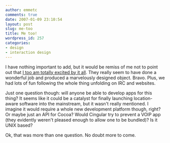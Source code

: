 ```yaml
---
author: emmetc
comments: true
date: 2007-01-09 23:10:54
layout: post
slug: me-too
title: Me too!
wordpress_id: 257
categories:
- design
- interaction design
---
```




I have nothing important to add, but it would be remiss of me not to point out that [I too am totally excited by it all](http://www.apple.com/iphone/). They really seem to have done a wonderful job and produced a marvelously designed object. Bravo. Plus, we had lots of fun following the whole thing unfolding on IRC and websites.

Just one question though: will anyone be able to develop apps for this thing? It seems like it could be a catalyst for finally launching location-aware software into the mainstream, but it wasn't really mentioned. I imagine it would require a whole new development platform though, right? Or maybe just an API for Cocoa? Would Cingular try to prevent a VOIP app (they evidently weren't pleased enough to allow one to be bundled)? Is it UNIX based?

Ok, that was more than one question. No doubt more to come.
